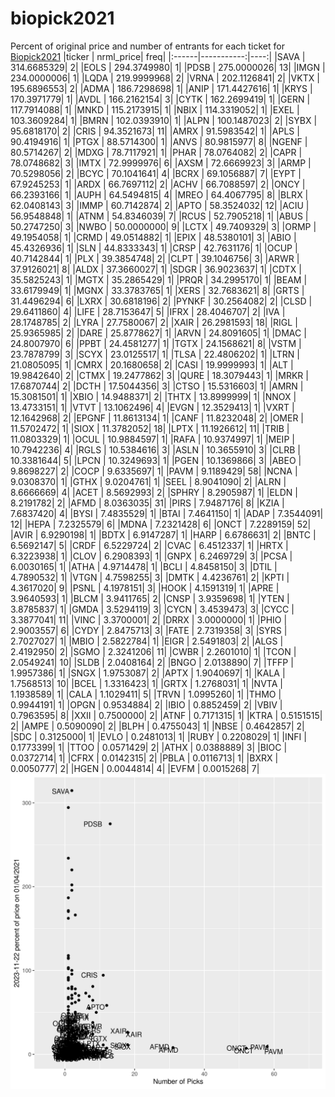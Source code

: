 # biopick2021
Percent of original price and number of entrants for each ticket for [Biopick2021](https://twitter.com/hashtag/Biopick2021)
|ticker |  nrml_price| freq|
|:------|-----------:|----:|
|SAVA   | 314.6685329|    2|
|EOLS   | 294.3749980|    1|
|PDSB   | 275.0000026|   13|
|IMGN   | 234.0000006|    1|
|LQDA   | 219.9999968|    2|
|VRNA   | 202.1126841|    2|
|VKTX   | 195.6896553|    2|
|ADMA   | 186.7298698|    1|
|ANIP   | 171.4427616|    1|
|KRYS   | 170.3971779|    1|
|AVDL   | 166.2162154|    3|
|CYTK   | 162.2699419|    1|
|GERN   | 117.7914088|    1|
|MNKD   | 115.2173915|    1|
|NBIX   | 114.3319052|    1|
|EXEL   | 103.3609284|    1|
|BMRN   | 102.0393910|    1|
|ALPN   | 100.1487023|    2|
|SYBX   |  95.6818170|    2|
|CRIS   |  94.3521673|   11|
|AMRX   |  91.5983542|    1|
|APLS   |  90.4194916|    1|
|PTGX   |  88.5714300|    1|
|ANVS   |  80.9815977|    8|
|NGENF  |  80.5714267|    2|
|MDXG   |  78.7117921|    1|
|PHAR   |  78.0764082|    2|
|CAPR   |  78.0748682|    3|
|IMTX   |  72.9999976|    6|
|AXSM   |  72.6669923|    3|
|ARMP   |  70.5298056|    2|
|BCYC   |  70.1041641|    4|
|BCRX   |  69.1056887|    7|
|EYPT   |  67.9245253|    1|
|ARDX   |  66.7697112|    2|
|ACHV   |  66.7088597|    2|
|ONCY   |  66.2393166|    1|
|AUPH   |  64.5494815|    4|
|MREO   |  64.4067795|    8|
|BLRX   |  62.0408143|    3|
|IMMP   |  60.7142874|    2|
|APTO   |  58.3524032|   12|
|ACIU   |  56.9548848|    1|
|ATNM   |  54.8346039|    7|
|RCUS   |  52.7905218|    1|
|ABUS   |  50.2747250|    3|
|NWBO   |  50.0000000|    9|
|LCTX   |  49.7409329|    3|
|ORMP   |  49.1954058|    1|
|CRMD   |  49.0514882|    1|
|EPIX   |  48.5380101|    3|
|ABIO   |  45.4326936|    1|
|SLN    |  44.8333343|    1|
|CRSP   |  42.7631176|    1|
|OCUP   |  40.7142844|    1|
|PLX    |  39.3854748|    2|
|CLPT   |  39.1046756|    3|
|ARWR   |  37.9126021|    8|
|ALDX   |  37.3660027|    1|
|SDGR   |  36.9023637|    1|
|CDTX   |  35.5825243|    1|
|MGTX   |  35.2865429|    1|
|PRQR   |  34.2995170|    1|
|BEAM   |  33.6179949|    1|
|MGNX   |  33.3783765|    1|
|XERS   |  32.7683621|    8|
|GRTS   |  31.4496294|    6|
|LXRX   |  30.6818196|    2|
|PYNKF  |  30.2564082|    2|
|CLSD   |  29.6411860|    4|
|LIFE   |  28.7153647|    5|
|IFRX   |  28.4046707|    2|
|IVA    |  28.1748785|    2|
|LYRA   |  27.7580067|    2|
|XAIR   |  26.2981593|   18|
|RIGL   |  25.9365985|    2|
|DARE   |  25.8778627|    1|
|ARVN   |  24.8091605|    1|
|DMAC   |  24.8007970|    6|
|PPBT   |  24.4581277|    1|
|TGTX   |  24.1568621|    8|
|VSTM   |  23.7878799|    3|
|SCYX   |  23.0125517|    1|
|TLSA   |  22.4806202|    1|
|LTRN   |  21.0805095|    1|
|CMRX   |  20.1680658|    2|
|CASI   |  19.9999993|    1|
|ALT    |  19.9842640|    2|
|CTMX   |  19.2477862|    3|
|QURE   |  18.3079443|    1|
|MRKR   |  17.6870744|    2|
|DCTH   |  17.5044356|    3|
|CTSO   |  15.5316603|    1|
|AMRN   |  15.3081501|    1|
|XBIO   |  14.9488371|    2|
|THTX   |  13.8999999|    1|
|NNOX   |  13.4733151|    1|
|VTVT   |  13.1062496|    4|
|EVGN   |  12.3529413|    1|
|VXRT   |  12.1642968|    2|
|EPGNF  |  11.8613134|    1|
|CANF   |  11.8232048|    2|
|OMER   |  11.5702472|    1|
|SIOX   |  11.3782052|   18|
|LPTX   |  11.1926612|   11|
|TRIB   |  11.0803329|    1|
|OCUL   |  10.9884597|    1|
|RAFA   |  10.9374997|    1|
|MEIP   |  10.7942236|    4|
|RGLS   |  10.5384616|    3|
|ASLN   |  10.3655910|    3|
|CLRB   |  10.3381644|    5|
|LPCN   |  10.3249693|    1|
|PGEN   |  10.1369866|    3|
|ABEO   |   9.8698227|    2|
|COCP   |   9.6335697|    1|
|PAVM   |   9.1189429|   58|
|NCNA   |   9.0308370|    1|
|GTHX   |   9.0204761|    1|
|SEEL   |   8.9041090|    2|
|ALRN   |   8.6666669|    4|
|ACET   |   8.5692993|    2|
|SPHRY  |   8.2905987|    1|
|ELDN   |   8.2191782|    2|
|AFMD   |   8.0363035|   31|
|PIRS   |   7.9487176|    8|
|KZIA   |   7.6837420|    4|
|BYSI   |   7.4835529|    1|
|BTAI   |   7.4641150|    1|
|ADAP   |   7.3544091|   12|
|HEPA   |   7.2325579|    6|
|MDNA   |   7.2321428|    6|
|ONCT   |   7.2289159|   52|
|AVIR   |   6.9290198|    1|
|BDTX   |   6.9147287|    1|
|HARP   |   6.6786631|    2|
|BNTC   |   6.5692147|    5|
|CRDF   |   6.5229724|    2|
|CVAC   |   6.4512337|    1|
|HRTX   |   6.3223938|    1|
|CLOV   |   6.2908393|    1|
|GNPX   |   6.2469729|    3|
|PCSA   |   6.0030165|    1|
|ATHA   |   4.9714478|    1|
|BCLI   |   4.8458150|    3|
|DTIL   |   4.7890532|    1|
|VTGN   |   4.7598255|    3|
|DMTK   |   4.4236761|    2|
|KPTI   |   4.3617020|    9|
|PSNL   |   4.1978151|    3|
|HOOK   |   4.1591319|    1|
|APRE   |   3.9640593|    1|
|BLCM   |   3.9411765|    2|
|CNSP   |   3.9359698|    1|
|YTEN   |   3.8785837|    1|
|GMDA   |   3.5294119|    3|
|CYCN   |   3.4539473|    3|
|CYCC   |   3.3877041|   11|
|VINC   |   3.3700001|    2|
|DRRX   |   3.0000000|    1|
|PHIO   |   2.9003557|    6|
|CYDY   |   2.8475713|    3|
|FATE   |   2.7319358|    3|
|SYRS   |   2.7027027|    1|
|MBIO   |   2.5822784|    1|
|EIGR   |   2.5491803|    2|
|ALGS   |   2.4192950|    2|
|SGMO   |   2.3241206|   11|
|CWBR   |   2.2601010|    1|
|TCON   |   2.0549241|   10|
|SLDB   |   2.0408164|    2|
|BNGO   |   2.0138890|    7|
|TFFP   |   1.9957386|    1|
|SNGX   |   1.9753087|    2|
|APTX   |   1.9040697|    1|
|KALA   |   1.7568513|   10|
|BCEL   |   1.3316423|    1|
|GRTX   |   1.2768031|    1|
|NVTA   |   1.1938589|    1|
|CALA   |   1.1029411|    5|
|TRVN   |   1.0995260|    1|
|THMO   |   0.9944191|    1|
|OPGN   |   0.9534884|    2|
|IBIO   |   0.8852459|    2|
|VBIV   |   0.7963595|    8|
|XXII   |   0.7500000|    2|
|ATNF   |   0.7171315|    1|
|KTRA   |   0.5151515|    2|
|AMPE   |   0.5090090|    2|
|BLPH   |   0.4755043|    1|
|NBSE   |   0.4642857|    2|
|SDC    |   0.3125000|    1|
|EVLO   |   0.2481013|    1|
|RUBY   |   0.2208029|    1|
|INFI   |   0.1773399|    1|
|TTOO   |   0.0571429|    2|
|ATHX   |   0.0388889|    3|
|BIOC   |   0.0372714|    1|
|CFRX   |   0.0142315|    2|
|PBLA   |   0.0116713|    1|
|BXRX   |   0.0050777|    2|
|HGEN   |   0.0044814|    4|
|EVFM   |   0.0015268|    7|
![retvspicks](biopicks.png?raw=true)
